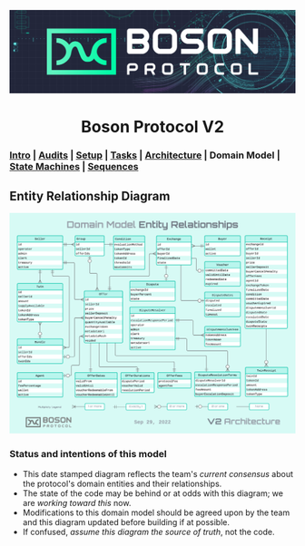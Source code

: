 [![banner](images/banner.png)](https://bosonprotocol.io)

<h1 align="center">Boson Protocol V2</h1>

### [Intro](../README.md) | [Audits](audits.md) | [Setup](setup.md) | [Tasks](tasks.md) | [Architecture](architecture.md) | Domain Model | [State Machines](state-machines.md) | [Sequences](sequences.md)

## Entity Relationship Diagram
![Entity Relationships](images/Boson_Protocol_V2_-_Domain_Model.png)

### Status and intentions of this model
* This date stamped diagram reflects the team's _current consensus_ about the protocol's domain entities and their relationships. 
* The state of the code may be behind or at odds with this diagram; we are _working toward this_ now. 
* Modifications to this domain model should be agreed upon by the team and this diagram updated before building if at possible.
* If confused, _assume this diagram the source of truth_, not the code.